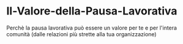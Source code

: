 # Il-Valore-della-Pausa-Lavorativa
Perchè la pausa lavorativa può essere un valore per te e per l'intera comunità (dalle relazioni più strette alla tua organizzazione)
